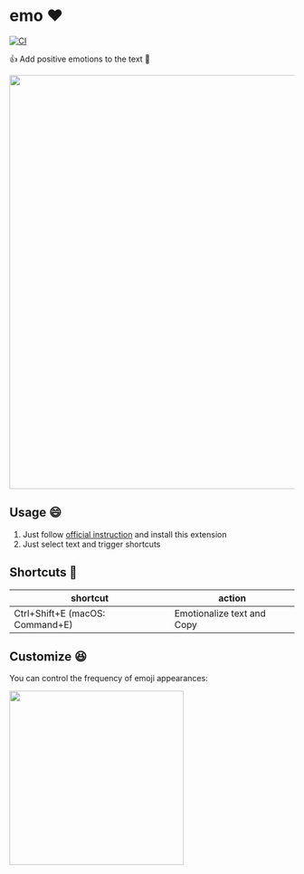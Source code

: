 # emo ❤️

[![CI](https://github.com/blue0513/emo/actions/workflows/ci.yml/badge.svg)](https://github.com/blue0513/emo/actions/workflows/ci.yml)

:+1: Add positive emotions to the text :tada:

<img width="732" src="https://github.com/blue0513/emo/assets/8979468/25d1fd24-8000-4b81-ac8a-8d90c002992c">

## Usage :smile:

1. Just follow [official instruction](https://developer.chrome.com/docs/extensions/) and install this extension
1. Just select text and trigger shortcuts

## Shortcuts :handshake:

| shortcut          | action                         |
|-------------------|--------------------------------|
| Ctrl+Shift+E (macOS: Command+E)     | Emotionalize text and Copy     |

## Customize :laughing:

You can control the frequency of emoji appearances:

<img width="308" src="https://github.com/blue0513/emo/assets/8979468/f5ae7743-8e4c-4a72-bf9e-8f833a8d56fe">
